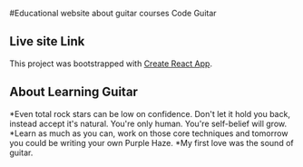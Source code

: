 #Educational website about guitar courses Code Guitar

## Live site Link
This project was bootstrapped with [Create React App](https://goofy-easley-f11739.netlify.app/crouses).

## About Learning Guitar
*Even total rock stars can be low on confidence. Don't let it hold you back, instead accept it's natural. You're only human. You're self-belief will grow.
*Learn as much as you can, work on those core techniques and tomorrow you could be writing your own Purple Haze.
*My first love was the sound of guitar.


